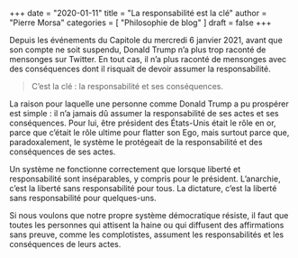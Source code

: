 +++
date        = "2020-01-11"
title       = "La responsabilité est la clé"
author      = "Pierre Morsa"
categories  = [ "Philosophie de blog" ]
draft       = false
+++

Depuis les événements du Capitole du mercredi 6 janvier 2021, avant que son compte ne soit suspendu, Donald Trump n’a plus trop raconté de mensonges sur Twitter. En tout cas, il n’a plus raconté de mensonges avec des conséquences dont il risquait de devoir assumer la responsabilité.

> C’est la clé : la responsabilité et ses conséquences.

La raison pour laquelle une personne comme Donald Trump a pu prospérer est simple : il n’a jamais dû assumer la responsabilité de ses actes et ses conséquences. Pour lui, être président des États-Unis était le rôle en or, parce que c’était le rôle ultime pour flatter son Ego, mais surtout parce que, paradoxalement, le système le protégeait de la responsabilité et des conséquences de ses actes.

Un système ne fonctionne correctement que lorsque liberté et responsabilité sont inséparables, y compris pour le président. L’anarchie, c’est la liberté sans responsabilité pour tous. La dictature, c’est la liberté sans responsabilité pour quelques-uns. 

Si nous voulons que notre propre système démocratique résiste, il faut que toutes les personnes qui attisent la haine ou qui diffusent des affirmations sans preuve, comme les complotistes, assument les responsabilités et les conséquences de leurs actes.
